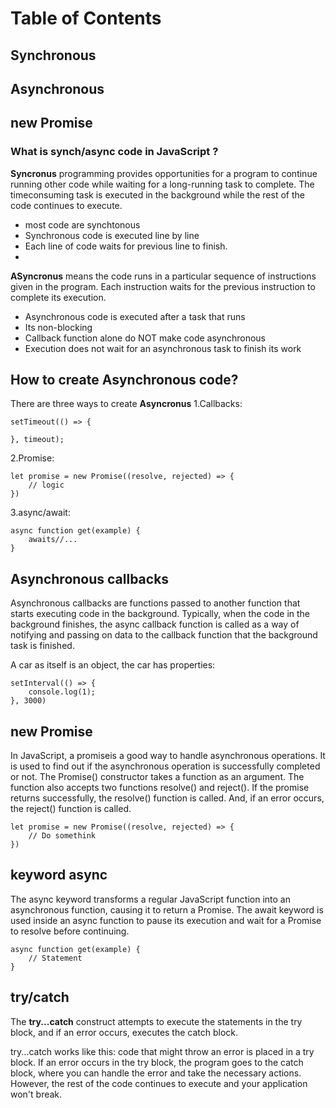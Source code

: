 # Table of Contents
## Synchronous
## Asynchronous
## new Promise

### What is synch/async code in JavaScript ?

**Syncronus** programming provides opportunities for a program to continue
running other code while waiting for a long-running task to complete. The timeconsuming task is executed in the background while the rest of the code continues to
execute.
+ most code are synchtonous
+ Synchronous code is executed line by line
+ Each line of code waits for previous line to finish.
+ 
**ASyncronus** means the code runs in a particular sequence of instructions given
in the program. Each instruction waits for the previous instruction to complete
its execution.
+ Asynchronous code is executed after a task that runs
+ Its non-blocking
+ Callback function alone do NOT make code asynchronous
+ Execution does not wait for an asynchronous task to finish its work

## How to create Asynchronous code?
There are three ways to create **Asyncronus**
1.Callbacks:
```
setTimeout(() => {
    
}, timeout);
```
2.Promise:
```
let promise = new Promise((resolve, rejected) => {
    // logic
})   
```
3.async/await:
```
async function get(example) {
    awaits//...
}
```

## Asynchronous callbacks

Asynchronous callbacks are functions passed to another function that starts executing
code in the background. Typically, when the code in the background finishes, the async
callback function is called as a way of notifying and passing on data to the callback
function that the background task is finished.

A car as itself is an object, the car has properties:

```
setInterval(() => {
    console.log(1);
}, 3000)
```
## new Promise
In JavaScript, a promiseis a good way to handle asynchronous operations. It
is used to find out if the asynchronous operation is successfully completed or
not.
The Promise() constructor takes a function as an argument. The function also
accepts two functions resolve() and reject().
If the promise returns successfully, the resolve() function is called. And, if an
error occurs, the reject() function is called.
```
let promise = new Promise((resolve, rejected) => {
    // Do somethink
})   
```
## keyword async
The async keyword transforms a regular JavaScript function into an
asynchronous function, causing it to return a Promise. The await keyword is
used inside an async function to pause its execution and wait for a Promise to
resolve before continuing.
```
async function get(example) {
    // Statement
}
```

## try/catch
The **try...catch** construct attempts to execute the statements in the try
block, and if an error occurs, executes the catch block.

try...catch works like this: code that might throw an
error is placed in a try block. If an error occurs in the
try block, the program goes to the catch block, where
you can handle the error and take the necessary
actions. However, the rest of the code continues to
execute and your application won't break.




